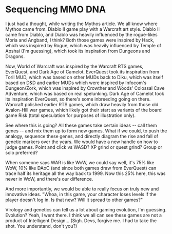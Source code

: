 # Sequencing MMO DNA

I just had a thought, while writing the Mythos article. We all know where Mythos came from. Diablo II game play with a Warcraft art style. Diablo II came from Diablo, and Diablo was heavily influenced by the rogue-likes Moria and Angband, I think? Both those games were inspired by Hack, which was inspired by Rogue, which was heavily influenced by Temple of Apshai (I'm guessing), which took its inspiration from Dungeons and Dragons.

Now, World of Warcraft was inspired by the Warcraft RTS games, EverQuest, and Dark Age of Camelot. EverQuest took its inspiration from Toril MUD, which was based on other MUDs back to Diku, which was itself based on D&D and earlier MUDs which were inspired by Infocom's Dungeon/Zork, which was inspired by Crowther and Woods' Colossal Cave Adventure, which was based on real spelunking. Dark Age of Camelot took its inspiration EverQuest, so there's some inbreeding going on there. Warcraft polished earlier RTS games, which draw heavily from those old Avalon-Hill war games, which likely got their start as variants of the board game Risk (total speculation for purposes of illustration only).

See where this is going? All these games take certain ideas -- call them genes -- and mix them up to form new games. What if we could, to push the analogy, sequence these genes, and directly diagram the rise and fall of genetic markers over the years. We would have a new handle on how to judge games. Point and click vs WASD? XP grind or quest grind? Group or solo preferred?

When someone says WAR is like WoW, we could say well, it's 75% like WoW, 10% like DAoC (and since both games draw from EverQuest) can trace half its heritage all the way back to 1999. Now this 25% here, this was never in WoW, and there's our difference.

And more importantly, we would be able to really focus on truly new and innovative ideas. "Whoa, in this game, your character loses levels if the player doesn't log in. Is that new? Will it spread to other games?"

Virology and genetics can tell us a lot about gaming evolution, I'm guessing. Evolution? Yeah, I went there. I think we all can see these games are not a product of Intelligent Design... (Sigh. Devs, forgive me. I had to take the shot. You understand, don't you?)
